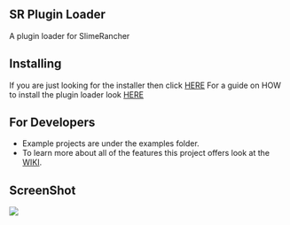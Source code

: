 ## SR Plugin Loader
A plugin loader for SlimeRancher

<h2>Installing</h2>
If you are just looking for the installer then click <a href="https://github.com/dsisco11/SR_Plugin_Loader/raw/master/Installer.zip">HERE</a>  
For a guide on HOW to install the plugin loader look <a href="https://github.com/dsisco11/SR_Plugin_Loader/wiki/Installation">HERE</a>

<h2>For Developers</h2>
<ul>
<li>Example projects are under the examples folder.</li>
<li>To learn more about all of the features this project offers look at the <a href="https://github.com/dsisco11/SR_Plugin_Loader/wiki">WIKI</a>.</li>
</ul>

<h2>ScreenShot</h2>
<img src="http://i.imgur.com/oXmJ1oc.jpg" />
